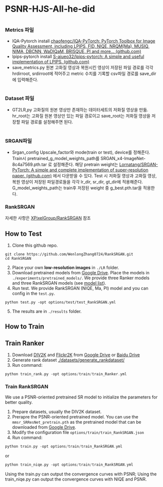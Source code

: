 # PSNR-HJS-All-he-did
#
### Metrics 파일
- IQA-Pytorch install
[chaofengc/IQA-PyTorch: PyTorch Toolbox for Image Quality Assessment, including LPIPS, FID, NIQE, NRQM(Ma), MUSIQ, NIMA, DBCNN, WaDIQaM, BRISQUE, PI and more... (github.com)](https://github.com/chaofengc/IQA-PyTorch)
- lpips-pytorch install 
[S-aiueo32/lpips-pytorch: A simple and useful implementation of LPIPS. (github.com)](https://github.com/S-aiueo32/lpips-pytorch)
- save_metrics.py
 원본 고화질 영상과 복원시킨 영상이 저장된 파일 경로를 각각 hrdirroot, srdirroot에 적어주고 metric 수치를 기록할 csv파일 경로를 save_dir에 입력해준다. 
#  
### Dataset 파일
-	GT2LR,py
고화질의 원본 영상만 존재하는 데이터세트의 저화질 영상을 만듦.
hr_root는 고화질 원본 영상만 있는 파일 경로이고 save_root는 저화질 영상을 저장할 파일 경로를 설정해주면 된다.
#  
### SRGAN파일
-	Srgan_config
Upscale_factor와 mode(train or test), device를 정해준다. 
Train시 pretrained_g_model_weights_path를 SRGAN_x4-ImageNet-8c4a7569.pth.tar 로 설정해준다. 해당 pretrain weight는 [Lornatang/SRGAN-PyTorch: A simple and complete implementation of super-resolution paper. (github.com)](https://github.com/Lornatang/SRGAN-PyTorch) 에서 다운받을 수 있다. 
Test 시 저화질 영상과 고화질 영상, 복원 영상이 저장된 파일경로들을 각각 lr_dir, sr_dir, gt_dir에 적용해준다. G_model_weights_path는 train후 저장된 weight 중 g_best.pth.tar을 적용한다.  
### RankSRGAN
자세한 사항은 [XPixelGroup/RankSRGAN](https://github.com/XPixelGroup/RankSRGAN) 참조 
## How to Test  
1. Clone this github repo. 
```
git clone https://github.com/WenlongZhang0724/RankSRGAN.git
cd RankSRGAN
```
2. Place your own **low-resolution images** in `./LR` folder.
3. Download pretrained models from [Google Drive](https://drive.google.com/drive/folders/1_KhEc_zBRW7iLeEJITU3i923DC6wv51T?usp=sharing). Place the models in `./experiments/pretrained_models/`. We provide three Ranker models and three RankSRGAN models  (see [model list](experiments/pretrained_models)).
4. Run test. We provide RankSRGAN (NIQE, Ma, PI) model and you can config in the `test.py`.
```
python test.py -opt options/test/test_RankSRGAN.yml
```
5. The results are in `./results` folder.

## How to Train
## Train Ranker
1. Download [DIV2K](https://data.vision.ee.ethz.ch/cvl/DIV2K/) and [Flickr2K](https://github.com/LimBee/NTIRE2017) from [Google Drive](https://drive.google.com/drive/folders/1B-uaxvV9qeuQ-t7MFiN1oEdA6dKnj2vW?usp=sharing) or [Baidu Drive](https://pan.baidu.com/s/1CFIML6KfQVYGZSNFrhMXmA)
2. Generate rank dataset [./datasets/generate_rankdataset/](datasets/generate_rankdataset)
3. Run command:
```c++
python train_rank.py -opt options/train/train_Ranker.yml
```
### Train RankSRGAN
We use a PSNR-oriented pretrained SR model to initialize the parameters for better quality.

1. Prepare datasets, usually the DIV2K dataset. 
2. Prerapre the PSNR-oriented pretrained model. You can use the `mmsr_SRResNet_pretrain.pth` as the pretrained model that can be downloaded from [Google Drive](https://drive.google.com/drive/folders/1_KhEc_zBRW7iLeEJITU3i923DC6wv51T?usp=sharing). 
3. Modify the configuration file  `options/train/train_RankSRGAN.json`
4. Run command: 
```c++
python train.py -opt options/train/train_RankSRGAN.yml
```
or

```c++
python train_niqe.py -opt options/train/train_RankSRGAN.yml
```
Using the train.py can output the convergence curves with PSNR; Using the train_niqe.py can output the convergence curves with NIQE and PSNR.


